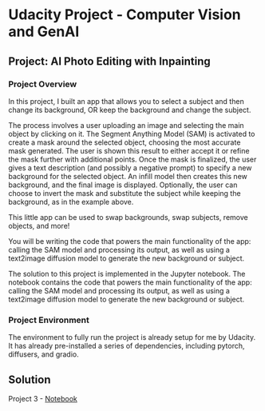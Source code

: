 # Udacity Project - Computer Vision and GenAI

## Project: AI Photo Editing with Inpainting

### Project Overview
In this project, I built an app that allows you to select a subject and then change its background, OR keep the background and change the subject.

The process involves a user uploading an image and selecting the main object by clicking on it. The Segment Anything Model (SAM) is activated to create a mask around the selected object, choosing the most accurate mask generated. The user is shown this result to either accept it or refine the mask further with additional points. Once the mask is finalized, the user gives a text description (and possibly a negative prompt) to specify a new background for the selected object. An infill model then creates this new background, and the final image is displayed. Optionally, the user can choose to invert the mask and substitute the subject while keeping the background, as in the example above.

This little app can be used to swap backgrounds, swap subjects, remove objects, and more!

You will be writing the code that powers the main functionality of the app: calling the SAM model and processing its output, as well as using a text2image diffusion model to generate the new background or subject.

The solution to this project is implemented in the Jupyter notebook. The notebook contains the code that powers the main functionality of the app: calling the SAM model and processing its output, as well as using a text2image diffusion model to generate the new background or subject.


### Project Environment
The environment to fully run the project is already setup for me by Udacity. It has already pre-installed a series of dependencies, including pytorch, diffusers, and gradio.

## Solution

Project 3 - [Notebook](project.ipynb)
